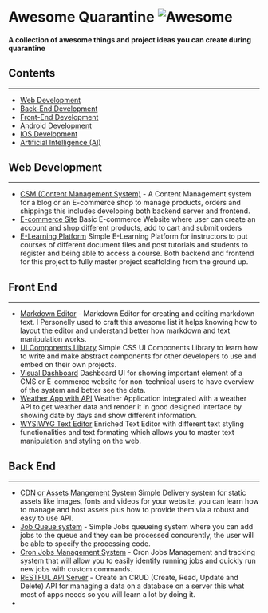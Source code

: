 # Awesome Quarantine ![Awesome](https://cdn.rawgit.com/sindresorhus/awesome/d7305f38d29fed78fa85652e3a63e154dd8e8829/media/badge.svg)

#### A collection of awesome things and project ideas you can create during quarantine

## Contents

---

- [Web Development](#web-dev)
- [Back-End Development](#backend-dev)
- [Front-End Development](#frontend-dev)
- [Android Development](#android-dev)
- [IOS Development](#ios-dev)
- [Artificial Intelligence (AI)](#ai-dev)

## Web Development

---

- [CSM (Content Management System)](https://github.com/webiny/webiny-js) - A Content Management system for a blog or an E-commerce shop to manage products, orders and shippings this includes developing both backend server and frontend.
- [E-commerce Site](https://github.com/Sylius/Sylius) Basic E-commerce Website where user can create an account and shop different products, add to cart and submit orders
- [E-Learning Platform](https://github.com/geli-lms/geli) Simple E-Learning Platform for instructors to put courses of different document files and post tutorials and students to register and being able to access a course. Both backend and frontend for this project to fully master project scaffolding from the ground up.

## Front End

---

- [Markdown Editor](https://github.com/benweet/stackedit) - Markdown Editor for creating and editing markdown text. I Personelly used to craft this awesome list it helps knowing how to layout the editor and understand better how markdown and text manipulation works.
- [UI Components Library](https://github.com/jgthms/bulma) Simple CSS UI Components Library to learn how to write and make abstract components for other developers to use and embed on their own projects.
- [Visual Dashboard](https://github.com/flatlogic/react-dashboard) Dashboard UI for showing important element of a CMS or E-commerce website for non-technical users to have overview of the system and better see the data.
- [Weather App with API](https://github.com/ipenywis/React-Weather-App) Weather Application integrated with a weather API to get weather data and render it in good designed interface by showing date by days and show different information.
- [WYSIWYG Text Editor](https://github.com/ipenywis/ButterflyEditor) Enriched Text Editor with different text styling functionalities and text formating which allows you to master text manipulation and styling on the web.

## Back End

---

- [CDN or Assets Mangement System](https://github.com/cdnjs/cdnjs) Simple Delivery system for static assets like images, fonts and videos for your website, you can learn how to manage and host assets plus how to provide them via a robust and easy to use API.
- [Job Queue system](https://github.com/OptimalBits/bull) - Simple Jobs queueing system where you can add jobs to the queue and they can be processed concurently, the user will be able to specify the processing code.
- [Cron Jobs Management System](https://github.com/jobbyphp/jobby) - Cron Jobs Management and tracking system that will allow you to easily identify running jobs and quickly run new jobs with custom commands.
- [RESTFUL API Server](https://github.com/ipenywis/API-Demo-Pokemon-) - Create an CRUD (Create, Read, Update and Delete) API for managing a data on a database on a server this what most of apps needs so you will learn a lot by doing it.
-
